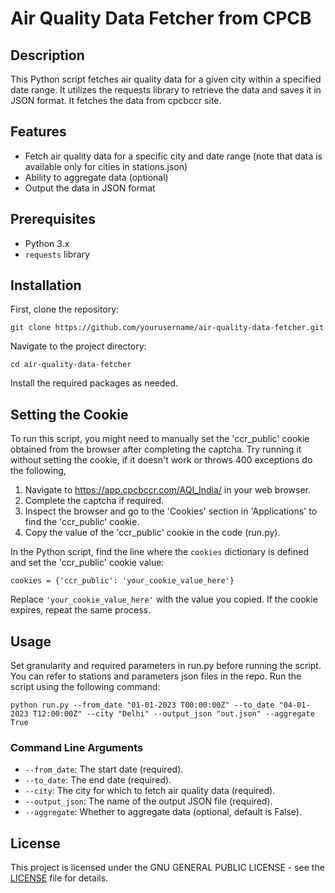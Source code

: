 # Air Quality Data Fetcher from CPCB

## Description

This Python script fetches air quality data for a given city within a specified date range. It utilizes the requests library to retrieve the data and saves it in JSON format. It fetches the
data from cpcbccr site.

## Features

- Fetch air quality data for a specific city and date range (note that data is available only for cities in stations.json)
- Ability to aggregate data (optional)
- Output the data in JSON format

## Prerequisites

- Python 3.x
- `requests` library

## Installation

First, clone the repository:

```
git clone https://github.com/yourusername/air-quality-data-fetcher.git
```

Navigate to the project directory:

```
cd air-quality-data-fetcher
````

Install the required packages as needed.

## Setting the Cookie

To run this script, you might need to manually set the 'ccr_public' cookie obtained from the browser after completing the captcha.
Try running it without setting the cookie, if it doesn't work or throws 400 exceptions do the following,

1. Navigate to https://app.cpcbccr.com/AQI_India/ in your web browser.
2. Complete the captcha if required.
3. Inspect the browser and go to the 'Cookies' section in 'Applications' to find the 'ccr_public' cookie.
4. Copy the value of the 'ccr_public' cookie in the code (run.py).

In the Python script, find the line where the `cookies` dictionary is defined and set the 'ccr_public' cookie value:

```
cookies = {'ccr_public': 'your_cookie_value_here'}
```

Replace `'your_cookie_value_here'` with the value you copied.
If the cookie expires, repeat the same process.

## Usage

Set granularity and required parameters in run.py before running the script.
You can refer to stations and parameters json files in the repo.
Run the script using the following command:

```
python run.py --from_date "01-01-2023 T00:00:00Z" --to_date "04-01-2023 T12:00:00Z" --city "Delhi" --output_json "out.json" --aggregate True
```

### Command Line Arguments

- `--from_date`: The start date (required).
- `--to_date`: The end date (required).
- `--city`: The city for which to fetch air quality data (required).
- `--output_json`: The name of the output JSON file (required).
- `--aggregate`: Whether to aggregate data (optional, default is False).

## License

This project is licensed under the GNU GENERAL PUBLIC LICENSE - see the [LICENSE](LICENSE) file for details.
